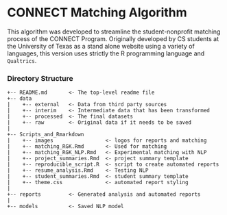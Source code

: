 # CONNECT Matching Algorithm

This algorithm was developed to streamline the student-nonprofit matching process of the CONNECT Program. Originally developed by CS students at the University of Texas as a stand alone website using a variety of languages, this version uses strictly the R programming language and `Qualtrics`.


### Directory Structure

```
+-- README.md       <- The top-level readme file
+-- data
|    +-- external   <- Data from third party sources
|    +-- interim    <- Intermediate data that has been transformed
|    +-- processed  <- The final datasets 
|    +-- raw        <- Original data if it needs to be saved
|
+-- Scripts_and_Rmarkdown     
|    +-- images                 <- logos for reports and matching
|    +-- matching_RGK.Rmd       <- Used for matching
|    +-- matching_RGK_NLP.Rmd   <- Experimental matching with NLP
|    +-- project_summaries.Rmd  <- project summary template
|    +-- reproducible_script.R  <- script to create automated reports
|    +-- resume_analysis.Rmd    <- Testing NLP
|    +-- student_summaries.Rmd  <- student summary template
|    +-- theme.css              <- automated report styling
|
+-- reports         <- Generated analysis and automated reports
|
+-- models          <- Saved NLP model 
